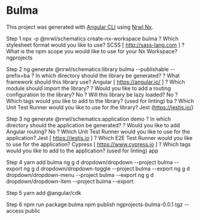 # Bulma

This project was generated with [Angular CLI](https://github.com/angular/angular-cli) using [Nrwl Nx](https://nrwl.io/nx).

Step 1
npx -p @nrwl/schematics create-nx-workspace bulma
? Which stylesheet format would you like to use? SCSS   [ http://sass-lang.com   ]
? What is the npm scope you would like to use for your Nx Workspace? ngprojects

Step 2
ng generate @nrwl/schematics:library bulma --publishable --prefix=ba
? In which directory should the library be generated? 
? What framework should this library use? Angular    [ https://angular.io/             ]
? Which module should import the library? 
? Would you like to add a routing configuration to the library? No
? Will this library be lazy loaded? No
? Which tags would you like to add to the library? (used for linting) ba
? Which Unit Test Runner would you like to use for the library? Jest (https://jestjs.io/)

Step 3
ng generate @nrwl/schematics:application demo
? In which directory should the application be generated? 
? Would you like to add Angular routing? No
? Which Unit Test Runner would you like to use for the application? Jest   [ https://jestjs.io ]
? Which E2E Test Runner would you like to use for the application? Cypress       [ https://www.cypress.io ]
? Which tags would you like to add to the application? (used for linting) app

Step 4
yarn add bulma
ng g d dropdown/dropdown --project bulma --export
ng g d dropdown/dropdown-toggle --project bulma --export
ng g d dropdown/dropdown-menu --project bulma --export
ng g d dropdown/dropdown-item --project bulma --export

Step 5
yarn add @angular/cdk

Step 6
npm run package:bulma
npm publish ngprojects-bulma-0.0.1.tgz --access public
